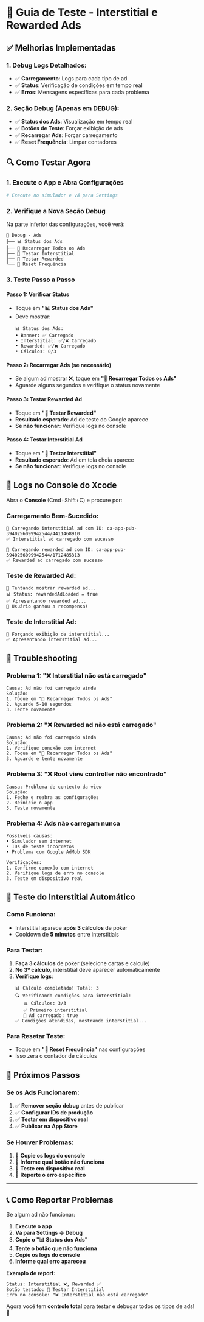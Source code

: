 # 🧪 Guia de Teste - Interstitial e Rewarded Ads

## ✅ **Melhorias Implementadas**

### **1. Debug Logs Detalhados:**
- ✅ **Carregamento**: Logs para cada tipo de ad
- ✅ **Status**: Verificação de condições em tempo real
- ✅ **Erros**: Mensagens específicas para cada problema

### **2. Seção Debug (Apenas em DEBUG):**
- ✅ **Status dos Ads**: Visualização em tempo real
- ✅ **Botões de Teste**: Forçar exibição de ads
- ✅ **Recarregar Ads**: Forçar carregamento
- ✅ **Reset Frequência**: Limpar contadores

## 🔍 **Como Testar Agora**

### **1. Execute o App e Abra Configurações**
```bash
# Execute no simulador e vá para Settings
```

### **2. Verifique a Nova Seção Debug**
Na parte inferior das configurações, você verá:

```
🐛 Debug - Ads
├── 📊 Status dos Ads
├── 🔄 Recarregar Todos os Ads
├── 🎯 Testar Interstitial
├── 🎁 Testar Rewarded
└── 🔄 Reset Frequência
```

### **3. Teste Passo a Passo**

#### **Passo 1: Verificar Status**
- Toque em **"📊 Status dos Ads"**
- Deve mostrar:
  ```
  📊 Status dos Ads:
  • Banner: ✅ Carregado
  • Interstitial: ✅/❌ Carregado
  • Rewarded: ✅/❌ Carregado
  • Cálculos: 0/3
  ```

#### **Passo 2: Recarregar Ads (se necessário)**
- Se algum ad mostrar ❌, toque em **"🔄 Recarregar Todos os Ads"**
- Aguarde alguns segundos e verifique o status novamente

#### **Passo 3: Testar Rewarded Ad**
- Toque em **"🎁 Testar Rewarded"**
- **Resultado esperado**: Ad de teste do Google aparece
- **Se não funcionar**: Verifique logs no console

#### **Passo 4: Testar Interstitial Ad**
- Toque em **"🎯 Testar Interstitial"**
- **Resultado esperado**: Ad em tela cheia aparece
- **Se não funcionar**: Verifique logs no console

## 📱 **Logs no Console do Xcode**

Abra o **Console** (Cmd+Shift+C) e procure por:

### **Carregamento Bem-Sucedido:**
```
🔄 Carregando interstitial ad com ID: ca-app-pub-3940256099942544/4411468910
✅ Interstitial ad carregado com sucesso

🔄 Carregando rewarded ad com ID: ca-app-pub-3940256099942544/1712485313
✅ Rewarded ad carregado com sucesso
```

### **Teste de Rewarded Ad:**
```
🎯 Tentando mostrar rewarded ad...
📊 Status: rewardedAdLoaded = true
✅ Apresentando rewarded ad...
🎉 Usuário ganhou a recompensa!
```

### **Teste de Interstitial Ad:**
```
🔧 Forçando exibição de interstitial...
✅ Apresentando interstitial ad...
```

## 🐛 **Troubleshooting**

### **Problema 1: "❌ Interstitial não está carregado"**
```
Causa: Ad não foi carregado ainda
Solução: 
1. Toque em "🔄 Recarregar Todos os Ads"
2. Aguarde 5-10 segundos
3. Tente novamente
```

### **Problema 2: "❌ Rewarded ad não está carregado"**
```
Causa: Ad não foi carregado ainda
Solução:
1. Verifique conexão com internet
2. Toque em "🔄 Recarregar Todos os Ads"
3. Aguarde e tente novamente
```

### **Problema 3: "❌ Root view controller não encontrado"**
```
Causa: Problema de contexto da view
Solução:
1. Feche e reabra as configurações
2. Reinicie o app
3. Teste novamente
```

### **Problema 4: Ads não carregam nunca**
```
Possíveis causas:
• Simulador sem internet
• IDs de teste incorretos
• Problema com Google AdMob SDK

Verificações:
1. Confirme conexão com internet
2. Verifique logs de erro no console
3. Teste em dispositivo real
```

## 🎯 **Teste do Interstitial Automático**

### **Como Funciona:**
- Interstitial aparece **após 3 cálculos** de poker
- Cooldown de **5 minutos** entre interstitials

### **Para Testar:**
1. **Faça 3 cálculos** de poker (selecione cartas e calcule)
2. **No 3º cálculo**, interstitial deve aparecer automaticamente
3. **Verifique logs**:
   ```
   📊 Cálculo completado! Total: 3
   🔍 Verificando condições para interstitial:
      📊 Cálculos: 3/3
      ✅ Primeiro interstitial
      📱 Ad carregado: true
   ✅ Condições atendidas, mostrando interstitial...
   ```

### **Para Resetar Teste:**
- Toque em **"🔄 Reset Frequência"** nas configurações
- Isso zera o contador de cálculos

## 🚀 **Próximos Passos**

### **Se os Ads Funcionarem:**
1. ✅ **Remover seção debug** antes de publicar
2. ✅ **Configurar IDs de produção**
3. ✅ **Testar em dispositivo real**
4. ✅ **Publicar na App Store**

### **Se Houver Problemas:**
1. 🔧 **Copie os logs do console**
2. 🔧 **Informe qual botão não funciona**
3. 🔧 **Teste em dispositivo real**
4. 🔧 **Reporte o erro específico**

---

## 📞 **Como Reportar Problemas**

Se algum ad não funcionar:

1. **Execute o app**
2. **Vá para Settings → Debug**
3. **Copie o "📊 Status dos Ads"**
4. **Tente o botão que não funciona**
5. **Copie os logs do console**
6. **Informe qual erro apareceu**

**Exemplo de report:**
```
Status: Interstitial ❌, Rewarded ✅
Botão testado: 🎯 Testar Interstitial
Erro no console: "❌ Interstitial não está carregado"
```

Agora você tem **controle total** para testar e debugar todos os tipos de ads! 🎉
